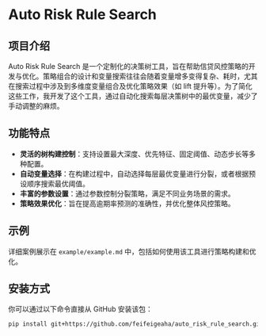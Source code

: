 # Auto Risk Rule Search

## 项目介绍

Auto Risk Rule Search 是一个定制化的决策树工具，旨在帮助信贷风控策略的开发与优化。策略组合的设计和变量搜索往往会随着变量增多变得复杂、耗时，尤其在搜索过程中涉及到多维度变量组合及优化策略效果（如 lift 提升等）。为了简化这些工作，我开发了这个工具，通过自动化搜索每层决策树中的最优变量，减少了手动调整的麻烦。

## 功能特点

- **灵活的树构建控制**：支持设置最大深度、优先特征、固定阈值、动态步长等多种配置。
- **自动变量选择**：在构建过程中，自动选择每层最优变量进行分裂，或者根据预设顺序搜索最优阈值。
- **丰富的参数设置**：通过参数控制分裂策略，满足不同业务场景的需求。
- **策略效果优化**：旨在提高逾期率预测的准确性，并优化整体风控策略。

## 示例

详细案例展示在 `example/example.md` 中，包括如何使用该工具进行策略构建和优化。

## 安装方式

你可以通过以下命令直接从 GitHub 安装该包：

```bash
pip install git+https://github.com/feifeigeaha/auto_risk_rule_search.git
